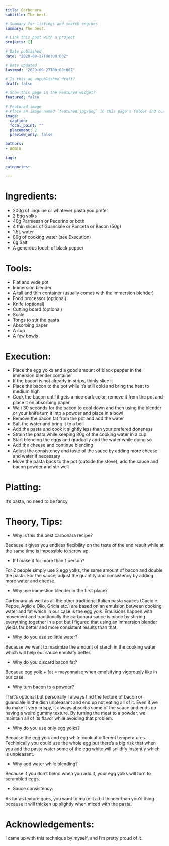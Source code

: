 ```yaml
---
title: Carbonara
subtitle: The best.

# Summary for listings and search engines
summary: The best.

# Link this post with a project
projects: []

# Date published
date: "2020-09-27T00:00:00Z"

# Date updated
lastmod: "2020-09-27T00:00:00Z"

# Is this an unpublished draft?
draft: false

# Show this page in the Featured widget?
featured: false

# Featured image
# Place an image named `featured.jpg/png` in this page's folder and customize its options here.
image:
  caption: 
  focal_point: ""
  placement: 2
  preview_only: false

authors:
- admin

tags:

categories:

---
```


# Ingredients:

- 200g of linguine or whatever pasta you prefer
- 2 Egg yolks
- 40g Parmesan or Pecorino or both
- 4 thin slices of Guanciale or Panceta or Bacon (50g)
- 1.5L water
- 80g of cooking water (see Execution)
- 6g Salt
- A generous touch of black pepper

# Tools:

- Flat and wide pot
- Immersion blender
- A tall and thin container (usually comes with the immersion blender)
- Food processor (optional)
- Knife (optional)
- Cutting board (optional)
- Scale
- Tongs to stir the pasta
- Absorbing paper
- A cup
- A few bowls

# Execution:

- Place the egg yolks and a good amount of black pepper in the immersion blender container
- If the bacon is not already in strips, thinly slice it
- Place the bacon to the pot while it’s still cold and bring the heat to medium high
- Cook the bacon until it gets a nice dark color, remove it from the pot and place it on absorbing paper
- Wait 30 seconds for the bacon to cool down and then using the blender or your knife turn it into a powder and place in a bowl
- Remove the bacon fat from the pot and add the water
- Salt the water and bring it to a boil
- Add the pasta and cook it slightly less than your prefered doneness
- Strain the pasta while keeping 80g of the cooking water in a cup
- Start blending the eggs and gradually add the water while doing so
- Add the cheese and continue blending
- Adjust the consistency and taste of the sauce by adding more cheese and water if necessary
- Move the pasta back to the pot (outside the stove), add the sauce and bacon powder and stir well

# Platting:

It’s pasta, no need to be fancy

# Theory, Tips:

- Why is this the best carbonara recipe?

Because it gives you endless flexibility on the taste of the end result while at the same time is impossible to screw up.
- If I make it for more than 1 person? 

For 2 people simply use 2 egg yolks, the same amount of bacon and double the pasta. For the sauce, adjust the quantity and consistency by adding more water and cheese.
- Why use immestion blender in the first place? 

Carbonara as well as all the other traditional Italian pasta sauces (Cacio e Peppe, Aglio e Olio, Gricia etc.) are based on an emulsion between cooking water and fat which in our case is the egg yolk. Emulsions happen with movement and traditionally the carbonara sauce is made by stirring everything together in a pot but I figured that using an immersion blender yields far better and more consistent results than that.
- Why do you use so little water? 

Because we want to maximize the amount of starch in the cooking water which will help our sauce emulsify better.
- Why do you discard bacon fat? 

Because egg yolk + fat = mayonnaise when emulsifying vigorously like in our case.
- Why turn bacon to a powder? 

That’s optional but personally I always find the texture of bacon or guanciale in the dish unpleasant and end up not eating all of it. Even if we do make it very crispy, it always absorbs some of the sauce and ends up having a weird gummy texture. By turning the meat to a powder, we maintain all of its flavor while avoiding that problem.
- Why do you use only egg yolks? 

Because the egg yolk and egg white cook at different temperatures. Techinically you could use the whole egg but there’s a big risk that when you add the pasta water some of the egg white will solidify instantly which is unpleasant.
- Why add water while blending? 

Because if you don’t blend when you add it, your egg yolks will turn to scrambled eggs.
- Sauce consistency: 

As far as texture goes, you want to make it a bit thinner than you’d thing because it will thicken up slightly when mixed with the pasta.

# Acknowledgements:

I came up with this technique by myself, and I’m pretty proud of it.